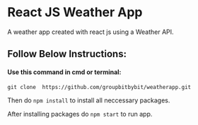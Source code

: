 # React JS Weather App

A weather app created with react js using a Weather API.

## Follow Below Instructions:

#### Use this command in cmd or terminal:
`git clone  https://github.com/groupbitbybit/weatherapp.git`   

Then do `npm install` to install all neccessary packages.

After installing packages do `npm start` to run app.

